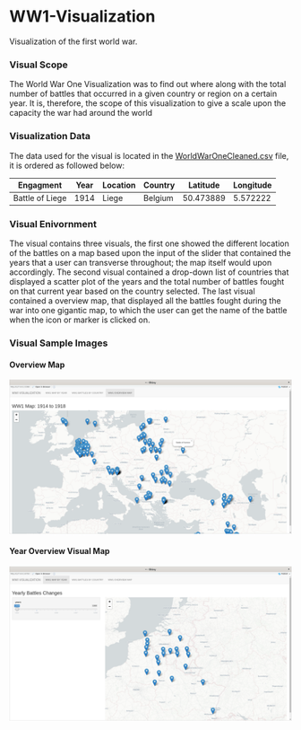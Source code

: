 # WW1-Visualization
Visualization of the first world war. 
### Visual Scope
The World War One Visualization was to find out where along with the total number of battles that occurred in a given country or region on a certain year. It is, therefore, the scope of this visualization to give a scale upon the capacity the war had around the world

### Visualization Data
The data used for the visual is located in the [WorldWarOneCleaned.csv](https://github.com/EdwinKaburu/WW1-Visualization/blob/master/WorldWarOneCleaned.csv) file, it is ordered as followed below:

| Engagment | Year | Location | Country | Latitude | Longitude |
| ------------- | ------------- | ------------- | ------------- | ------------- | ------------- |
| Battle of Liege | 1914 | Liege | Belgium | 50.473889 | 5.572222 |

### Visual Enivornment
The visual contains three visuals, the first one showed the different location of the battles on a map based upon the input of the slider that contained the years that a user can transverse throughout; the map itself would upon accordingly. The second visual contained a drop-down list of countries that displayed a scatter plot of the years and the total number of battles fought on that current year based on the country selected. The last visual contained a overview map, that displayed all the battles fought during the war into one gigantic map, to which the user can get the name of the battle when the icon or marker is clicked on.
### Visual Sample Images
#### Overview  Map
![alt text](https://github.com/EdwinKaburu/WW1-Visualization/blob/master/Img/OverVIew.png)

#### Year Overview Visual Map
![Here is An Image](https://github.com/EdwinKaburu/WW1-Visualization/blob/master/Img/YearChange.png)

